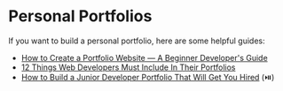 # Personal Portfolios

If you want to build a personal portfolio, here are some helpful guides:

- [How to Create a Portfolio Website — A Beginner Developer's Guide](https://www.freecodecamp.org/news/beginners-guide-to-creating-a-portfolio-website/)
- [12 Things Web Developers Must Include In Their Portfolios](https://www.codementor.io/learn-programming/12-important-things-to-include-in-web-dev-portfolios)
- [How to Build a Junior Developer Portfolio That Will Get You Hired](https://www.youtube.com/watch?v=9eMp8l4WEpE) (⏯️)